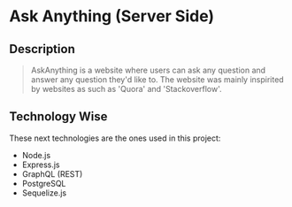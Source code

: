 # Ask Anything (Server Side)
## Description 
> AskAnything is a website where users can ask any question and answer any question they'd like to.
The website was mainly inspirited by websites as such as 'Quora' and 'Stackoverflow'.
## Technology Wise
These next technologies are the ones used in this project:
* Node.js
* Express.js
* GraphQL (REST)
* PostgreSQL
* Sequelize.js
